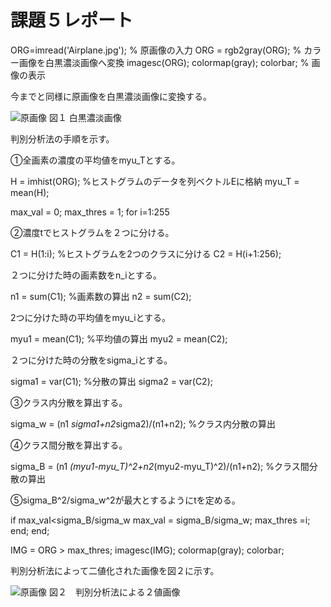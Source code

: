 # 課題５レポート

ORG=imread('Airplane.jpg'); % 原画像の入力
ORG = rgb2gray(ORG); % カラー画像を白黒濃淡画像へ変換
imagesc(ORG); colormap(gray); colorbar; % 画像の表示

今までと同様に原画像を白黒濃淡画像に変換する。

![原画像](https://github.com/TakedaRyota/Image-Processing-engineering-2019/blob/master/image/kadai5_1.png)
図１ 白黒濃淡画像

判別分析法の手順を示す。

①全画素の濃度の平均値をmyu_Tとする。

H = imhist(ORG); %ヒストグラムのデータを列ベクトルEに格納
myu_T = mean(H);

max_val = 0;
max_thres = 1;
for i=1:255

②濃度tでヒストグラムを２つに分ける。

C1 = H(1:i); %ヒストグラムを2つのクラスに分ける
C2 = H(i+1:256);

２つに分けた時の画素数をn_iとする。

n1 = sum(C1); %画素数の算出
n2 = sum(C2);

2つに分けた時の平均値をmyu_iとする。

myu1 = mean(C1); %平均値の算出
myu2 = mean(C2);

２つに分けた時の分散をsigma_iとする。

sigma1 = var(C1); %分散の算出
sigma2 = var(C2);

③クラス内分散を算出する。

sigma_w = (n1 *sigma1+n2*sigma2)/(n1+n2); %クラス内分散の算出

④クラス間分散を算出する。

sigma_B = (n1 *(myu1-myu_T)^2+n2*(myu2-myu_T)^2)/(n1+n2); %クラス間分散の算出

⑤sigma_B^2/sigma_w^2が最大とするようにtを定める。

if max_val<sigma_B/sigma_w
max_val = sigma_B/sigma_w;
max_thres =i;
end;
end;

IMG = ORG > max_thres;
imagesc(IMG); colormap(gray); colorbar;

判別分析法によって二値化された画像を図２に示す。

![原画像](https://github.com/TakedaRyota/Image-Processing-engineering-2019/blob/master/image/kadai5_2.png)
図２　判別分析法による２値画像
